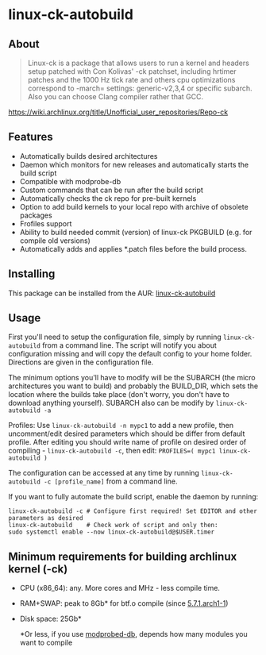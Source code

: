 # linux-ck-autobuild

## About
> Linux-ck is a package that allows users to run a kernel and headers setup patched with Con Kolivas' -ck patchset, including hrtimer patches and the 1000 Hz tick rate and others cpu optimizations correspond to -march= settings: generic-v2,3,4 or specific subarch. Also you can choose Clang compiler rather that GCC.

https://wiki.archlinux.org/title/Unofficial_user_repositories/Repo-ck

## Features

* Automatically builds desired architectures
* Daemon which monitors for new releases and automatically starts the build script
* Compatible with modprobe-db
* Custom commands that can be run after the build script
* Automatically checks the ck repo for pre-built kernels
* Option to add build kernels to your local repo with archive of obsolete packages
* Frofiles support
* Ability to build needed commit (version) of linux-ck PKGBUILD (e.g. for compile old versions)
* Automatically adds and applies *.patch files before the build process.

## Installing

This package can be installed from the AUR:
[linux-ck-autobuild](https://aur.archlinux.org/packages/linux-ck-autobuild)

## Usage
First you'll need to setup the configuration file, simply by running ``linux-ck-autobuild`` from a command line. The script will notify you about configuration missing and will copy the default config to your home folder. Directions are given in the configuration file.

The minimum options you'll have to modify will be the SUBARCH (the micro architectures you want to build) and probably the BUILD_DIR, which sets the location where the builds take place (don't worry, you don't have to download anything yourself). SUBARCH also can be modify by ``linux-ck-autobuild -a``

Profiles:
Use ``linux-ck-autobuild -n mypc1`` to add a new profile, then uncomment/edit desired parameters which should be differ from default profile. After editing you should write name of profile on desired order of compiling - ``linux-ck-autobuild -c``, then edit: ``PROFILES=( mypc1 linux-ck-autobuild )``

The configuration can be accessed at any time by running ``linux-ck-autobuild -c [profile_name]`` from a command line.

If you want to fully automate the build script, enable the daemon by running:
```
linux-ck-autobuild -c # Configure first required! Set EDITOR and other parameters as desired
linux-ck-autobuild    # Check work of script and only then:
sudo systemctl enable --now linux-ck-autobuild@$USER.timer
```
## Minimum requirements for building archlinux kernel (-ck)
* CPU (x86_64): any. More cores and MHz - less compile time.
* RAM+SWAP: peak to 8Gb* for btf.o compile (since [5.7.1.arch1-1](https://gitlab.archlinux.org/archlinux/packaging/packages/linux/-/commit/2db27e8ef8a6ca7c801082dcad3ad3ddf42c424d))
* Disk space: 25Gb*

  *Or less, if you use [modprobed-db](https://wiki.archlinux.org/title/Modprobed-db), depends how many modules you want to compile
